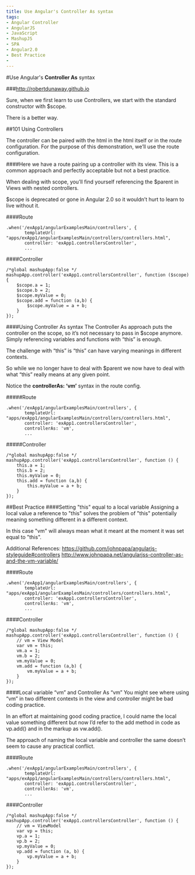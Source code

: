 ```yaml
---
title: Use Angular's Controller As syntax
tags:
- Angular Controller
- AngularJS
- JavaScript
- MashupJS
- SPA
- Angular2.0
- Best Practice
- 
---
```



#Use Angular's **Controller As** syntax

###http://robertdunaway.github.io

Sure, when we first learn to use Controllers, we start with the standard constructor with $scope.

There is a better way.


##101 Using Controllers

The controller can be paired with the html in the html itself or in the route configuration. For the purpose of this demonstration, we’ll use the route configuration.

####Here we have a route pairing up a controller with its view.
This is a common approach and perfectly acceptable but not a best practice.

When dealing with scope, you’ll find yourself referencing the $parent in Views with nested controllers.

$scope is deprecated or gone in Angular 2.0 so it wouldn’t hurt to learn to live without it.

####Route
```
.when('/exApp1/angularExamplesMain/controllers', {
       templateUrl: "apps/exApp1/angularExamplesMain/controllers/controllers.html",
       controller: 'exApp1.controllersController',
       ...
```

####Controller
```
/*global mashupApp:false */
mashupApp.controller('exApp1.controllersController', function ($scope) {
    $scope.a = 1;
    $scope.b = 2;
    $scope.myValue = 0;
    $scope.add = function (a,b) {
        $scope.myValue = a + b;
    }
});
```

####Using Controller As syntax
The Controller As approach puts the controller on the scope, so it’s not necessary to pass in $scope anymore.
Simply referencing variables and functions with “this” is enough.

The challenge with “this” is “this” can have varying meanings in different contexts.

So while we no longer have to deal with $parent we now have to deal with what “this” really means at any given point.

Notice the **controllerAs: ‘vm’** syntax in the route config.


#####Route
```
.when('/exApp1/angularExamplesMain/controllers', {
       templateUrl: "apps/exApp1/angularExamplesMain/controllers/controllers.html",
       controller: 'exApp1.controllersController',
       controllerAs: 'vm',
       ...
```
#####Controller
```
/*global mashupApp:false */
mashupApp.controller('exApp1.controllersController', function () {
    this.a = 1;
    this.b = 2;
    this.myValue = 0;
    this.add = function (a,b) {
        this.myValue = a + b;
    }
}); 
```

##Best Practice
####Setting "this" equal to a local variable
Assigning a local value a reference to "this" solves the problem of "this" potentially meaning something different in a different context.

In this case "vm" will always mean what it meant at the moment it was set equal to "this".

Additional References:
https://github.com/johnpapa/angularjs-styleguide#controllers 
http://www.johnpapa.net/angularjss-controller-as-and-the-vm-variable/

####Route
```
.when('/exApp1/angularExamplesMain/controllers', {
       templateUrl: "apps/exApp1/angularExamplesMain/controllers/controllers.html",
       controller: 'exApp1.controllersController',
       controllerAs: 'vm',
       ...
```
####Controller
```
/*global mashupApp:false */
mashupApp.controller('exApp1.controllersController', function () {
    // vm = View Model
    var vm = this;
    vm.a = 1;
    vm.b = 2;
    vm.myValue = 0;
    vm.add = function (a,b) {
        vm.myValue = a + b;
    }
});    
```
####Local variable “vm” and Controller As “vm”
You might see where using “vm” in two different contexts in the view and controller might be bad coding practice.

In an effort at maintaining good coding practice, I could name the local value something different but now I’d refer to the add method in code as vp.add() and in the markup as vw.add().

The approach of naming the local variable and controller the same doesn’t seem to cause any practical conflict.


####Route
```
.when('/exApp1/angularExamplesMain/controllers', {
       templateUrl: "apps/exApp1/angularExamplesMain/controllers/controllers.html",
       controller: 'exApp1.controllersController',
       controllerAs: 'vm',
       ...
```

####Controller
```
/*global mashupApp:false */
mashupApp.controller('exApp1.controllersController', function () {
    // vm = ViewModel
    var vp = this;
    vp.a = 1;
    vp.b = 2;
    vp.myValue = 0;
    vp.add = function (a, b) {
        vp.myValue = a + b;
    }
});
```
